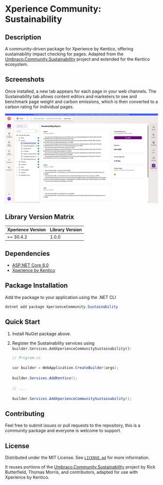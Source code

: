 ﻿# Xperience Community: Sustainability

## Description

A community-driven package for Xperience by Kentico, offering sustainability impact checking for pages.
Adapted from the [Umbraco.Community.Sustainability](https://github.com/umbraco-community/Umbraco.Community.Sustainability) project and extended for the Kentico ecosystem.

## Screenshots

Once installed, a new tab appears for each page in your web channels. The Sustainability tab allows content editors and marketers to see and benchmark page weight and carbon emissions, which is then converted to a carbon rating for individual pages.

<a href="/src/images/Sustainability Report - Page Tab.png">
  <img src="/src/images/Sustainability Report - Page Tab.png" width="800" alt="Sustainability Tab for pages in Xperience by Kentico">
</a>

## Library Version Matrix

| Xperience Version | Library Version |
| ----------------- | --------------- |
| >= 30.4.2         | 1.0.0           |

## Dependencies

- [ASP.NET Core 8.0](https://dotnet.microsoft.com/en-us/download)
- [Xperience by Kentico](https://docs.xperience.io/xp/changelog)

## Package Installation

Add the package to your application using the .NET CLI

```powershell
dotnet add package XperienceCommunity.Sustainability
```

## Quick Start

1. Install NuGet package above.

1. Register the Sustainability services using `builder.Services.AddXperienceCommunitySustainability()`:

   ```csharp
   // Program.cs

   var builder = WebApplication.CreateBuilder(args);

   builder.Services.AddKentico();

   // ...

   builder.Services.AddXperienceCommunitySustainability();
   ```

## Contributing

Feel free to submit issues or pull requests to the repository, this is a community package and everyone is welcome to support.

## License

Distributed under the MIT License. See [`LICENSE.md`](LICENSE.md) for more information.

It reuses portions of the [Umbraco.Community.Sustainability](https://github.com/umbraco-community/Umbraco.Community.Sustainability) project by Rick Butterfield, Thomas Morris, and contributors, adapted for use with Xperience by Kentico.
